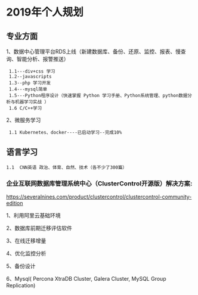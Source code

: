 # 2019年个人规划
 

## 专业方面
1、数据中心管理平台RDS上线（新建数据库、备份、还原、监控、报表、慢查询、智能分析、报警推送）
  
     1.1---div+css 学习
     1.2--javascripts
     1.3--php 学习开发
     1.4---mysql简单
     1.5---Python程序设计（快速掌握 Python 学习手册、Python系统管理、python数据分析与机器学习实战 ）
     1.6 C/C++学习

2、微服务学习
    
     1.1 Kubernetes、docker----已启动学习--完成10%



## 语言学习
  
    1.1  CNN英语 政治、体育、自然、技术（各不少了300篇）


### 企业互联网数据库管理系统中心（ClusterControl开源版）解决方案:

https://severalnines.com/product/clustercontrol/clustercontrol-community-edition

1、利用阿里云基础环境

2、数据库前期迁移评估软件

3、在线迁移增量

4、优化监控分析

5、备份设计


6、Mysql( Percona XtraDB Cluster, Galera Cluster, MySQL Group Replication)





